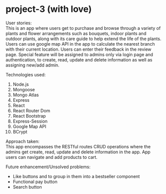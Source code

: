 # project-3 (with love)

User stories: <br/>
This is an app where users get to purchase and browse through a variety of plants and flower arrangements such as bouquets, indoor plants and outdoor plants, along with its care guide to help extend the life of the plants. Users can use google map API in the app to calculate the nearest branch with their current location. Users can enter their feedback in the review page. 
Special feature will be assigned to admins only via login page and authentication, to create, read, update and delete information as well as assigning new/add admin.

Technologies used: <br/>
<ol>
<li>Node.js</li>
<li>Mongoose</li>
  <li>Mongo Atlas</li>
<li>Express</li>
<li>React</li>
<li>React Router Dom</li>
<li>React Bootstrap</li>
<li>Express-Session</li>
<li>Google Map API</li>
  <li>BCrypt</li>
</ol>

Approach taken: <br/>
This app encompasses the RESTful routes CRUD operations where the admins get create, read, update and delete information in the app. App users can navigate and add products to cart.


Future enhancement/Unsolved problems: <br/>
<ul>
  <li>Like buttons and to group in them into a bestseller component</li>
  <li>Functional pay button</li>
  <li>Search button</li>
  </ul>
